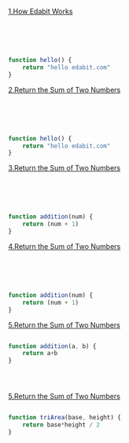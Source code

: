 [1.How Edabit Works](https://edabit.com/challenge/ARr5tA458o2tC9FTN)
```js





function hello() {
	return "hello edabit.com"
}

```



[2.Return the Sum of Two Numbers](https://edabit.com/challenge/ARr5tA458o2tC9FTN)
```js





function hello() {
	return "hello edabit.com"
}

```


[3.Return the Sum of Two Numbers](https://edabit.com/challenge/ARr5tA458o2tC9FTN)
```js





function addition(num) {
	return (num + 1)
}

```



[4.Return the Sum of Two Numbers](https://edabit.com/challenge/ARr5tA458o2tC9FTN)
```js





function addition(num) {
	return (num + 1)
}

```


[5.Return the Sum of Two Numbers](https://edabit.com/challenge/ARr5tA458o2tC9FTN)
```js

function addition(a, b) {
	return a+b
}





```


[5.Return the Sum of Two Numbers](https://edabit.com/challenge/3CaszbdZYGN4otQD8)
```js

function triArea(base, height) {
	return base*height / 2 
}





```



